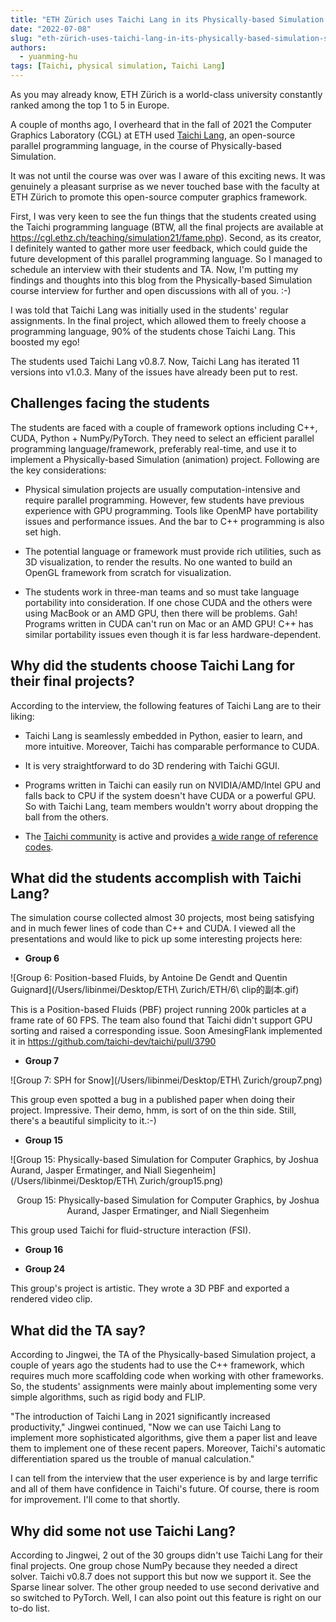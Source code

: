 ```yaml
---
title: "ETH Zürich uses Taichi Lang in its Physically-based Simulation course (AS 21)"
date: "2022-07-08"
slug: "eth-zürich-uses-taichi-lang-in-its-physically-based-simulation-source"
authors:
  - yuanming-hu
tags: [Taichi, physical simulation, Taichi Lang]
---
```


As you may already know, ETH Zürich is a world-class university constantly ranked among the top 1 to 5 in Europe.

A couple of months ago, I overheard that in the fall of 2021 the Computer Graphics Laboratory (CGL) at ETH used [Taichi Lang](https://github.com/taichi-dev/taichi), an open-source parallel programming language, in the course of Physically-based Simulation.

It was not until the course was over was I aware of this exciting news. It was genuinely a pleasant surprise as we never touched base with the faculty at ETH Zürich to promote this open-source computer graphics framework.

First, I was very keen to see the fun things that the students created using the Taichi programming language (BTW, all the final projects are available at <https://cgl.ethz.ch/teaching/simulation21/fame.php>). Second, as its creator, I definitely wanted to gather more user feedback, which could guide the future development of this parallel programming language. So I managed to schedule an interview with their students and TA. Now, I'm putting my findings and thoughts into this blog from the Physically-based Simulation course interview for further and open discussions with all of you. :-)

I was told that Taichi Lang was initially used in the students' regular assignments. In the final project, which allowed them to freely choose a programming language, 90% of the students chose Taichi Lang. This boosted my ego!

The students used Taichi Lang v0.8.7. Now, Taichi Lang has iterated 11 versions into v1.0.3. Many of the issues have already been put to rest.

## Challenges facing the students

The students are faced with a couple of framework options including C++, CUDA, Python + NumPy/PyTorch. They need to select an efficient parallel programming language/framework, preferably real-time, and use it to implement a Physically-based Simulation (animation) project. Following are the key considerations:

- Physical simulation projects are usually computation-intensive and require parallel programming. However, few students have previous experience with GPU programming. Tools like OpenMP have portability issues and performance issues. And the bar to C++ programming is also set high.

- The potential language or framework must provide rich utilities, such as 3D visualization, to render the results. No one wanted to build an OpenGL framework from scratch for visualization.

- The students work in three-man teams and so must take language portability into consideration. If one chose CUDA and the others were using MacBook or an AMD GPU, then there will be problems. Gah! Programs written in CUDA can't run on Mac or an AMD GPU! C++ has similar portability issues even though it is far less hardware-dependent.

## Why did the students choose Taichi Lang for their final projects?

According to the interview, the following features of Taichi Lang are to their liking:

- Taichi Lang is seamlessly embedded in Python, easier to learn, and more intuitive. Moreover, Taichi has comparable performance to CUDA.

- It is very straightforward to do 3D rendering with Taichi GGUI.

- Programs written in Taichi can easily run on NVIDIA/AMD/Intel GPU and falls back to CPU if the system doesn't have CUDA or a powerful GPU. So with Taichi Lang, team members wouldn't worry about dropping the ball from the others.

- The [Taichi community](https://github.com/taichi-dev/taichi) is active and provides [a wide range of reference codes](https://github.com/taichi-dev/awesome-taichi).

## What did the students accomplish with Taichi Lang?

The simulation course collected almost 30 projects, most being satisfying and in much fewer lines of code than C++ and CUDA. I viewed all the presentations and would like to pick up some interesting projects here:

- **Group 6**

![Group 6: Position-based Fluids, by Antoine De Gendt and Quentin Guignard](/Users/libinmei/Desktop/ETH\ Zurich/ETH/6\ clip的副本.gif)

This is a Position-based Fluids (PBF) project running 200k particles at a frame rate of 60 FPS. The team also found that Taichi didn't support GPU sorting and raised a corresponding issue. Soon AmesingFlank implemented it in <https://github.com/taichi-dev/taichi/pull/3790>

- **Group 7**

![Group 7: SPH for Snow](/Users/libinmei/Desktop/ETH\ Zurich/group7.png)

This group even spotted a bug in a published paper when doing their project. Impressive. Their demo, hmm, is sort of on the thin side. Still, there's a beautiful simplicity to it.:-)

- **Group 15**

![Group 15: Physically-based Simulation for Computer Graphics, by Joshua Aurand, Jasper Ermatinger, and Niall Siegenheim](/Users/libinmei/Desktop/ETH\ Zurich/group15.png)

<center>Group 15: Physically-based Simulation for Computer Graphics, by Joshua Aurand, Jasper Ermatinger, and Niall Siegenheim</center>

This group used Taichi for fluid-structure interaction (FSI).

- **Group 16**

- **Group 24**

This group's project is artistic. They wrote a 3D PBF and exported a rendered video clip.

## What did the TA say?

According to Jingwei, the TA of the Physically-based Simulation project, a couple of years ago the students had to use the C++ framework, which requires much more scaffolding code when working with other frameworks. So, the students' assignments were mainly about implementing some very simple algorithms, such as rigid body and FLIP.

"The introduction of Taichi Lang in 2021 significantly increased productivity," Jingwei continued, "Now we can use Taichi Lang to implement more sophisticated algorithms, give them a paper list and leave them to implement one of these recent papers. Moreover, Taichi's automatic differentiation spared us the trouble of manual calculation."

I can tell from the interview that the user experience is by and large terrific and all of them have confidence in Taichi's future. Of course, there is room for improvement. I'll come to that shortly.

## Why did some not use Taichi Lang?

According to Jingwei, 2 out of the 30 groups didn't use Taichi Lang for their final projects. One group chose NumPy because they needed a direct solver. Taichi v0.8.7 does not support this but now we support it. See the Sparse linear solver. The other group needed to use second derivative and so switched to PyTorch. Well, I can also point out this feature is right on our to-do list.
